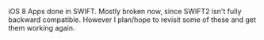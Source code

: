 iOS 8 Apps done in SWIFT.
Mostly broken now, since SWIFT2 isn't fully backward compatible. However I plan/hope to revisit some of these and get them working again.
